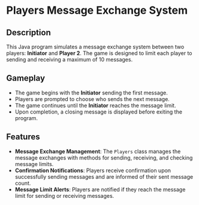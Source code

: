 # Players Message Exchange System

## Description
This Java program simulates a message exchange system between two players: **Initiator** and **Player 2**. The game is designed to limit each player to sending and receiving a maximum of 10 messages.

## Gameplay
- The game begins with the **Initiator** sending the first message.
- Players are prompted to choose who sends the next message.
- The game continues until the **Initiator** reaches the message limit.
- Upon completion, a closing message is displayed before exiting the program.

## Features
- **Message Exchange Management**: The `Players` class manages the message exchanges with methods for sending, receiving, and checking message limits.
- **Confirmation Notifications**: Players receive confirmation upon successfully sending messages and are informed of their sent message count.
- **Message Limit Alerts**: Players are notified if they reach the message limit for sending or receiving messages.


